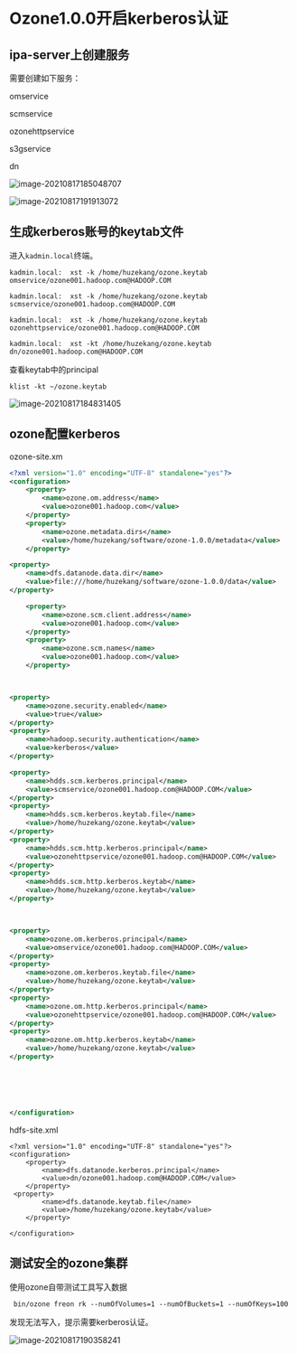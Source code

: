 # Ozone1.0.0开启kerberos认证

## ipa-server上创建服务

需要创建如下服务：

omservice

scmservice

ozonehttpservice

s3gservice

dn

![image-20210817185048707](http://image-picgo.test.upcdn.net/img/20210817185048.png)

![image-20210817191913072](http://image-picgo.test.upcdn.net/img/20210817191913.png)



## 生成kerberos账号的keytab文件

进入`kadmin.local`终端。

```
kadmin.local:  xst -k /home/huzekang/ozone.keytab omservice/ozone001.hadoop.com@HADOOP.COM

kadmin.local:  xst -k /home/huzekang/ozone.keytab scmservice/ozone001.hadoop.com@HADOOP.COM

kadmin.local:  xst -k /home/huzekang/ozone.keytab ozonehttpservice/ozone001.hadoop.com@HADOOP.COM

kadmin.local:  xst -kt /home/huzekang/ozone.keytab dn/ozone001.hadoop.com@HADOOP.COM
```

查看keytab中的principal

```
klist -kt ~/ozone.keytab 
```

![image-20210817184831405](http://image-picgo.test.upcdn.net/img/20210817184831.png)

## ozone配置kerberos

ozone-site.xm

```xml
<?xml version="1.0" encoding="UTF-8" standalone="yes"?>
<configuration>
    <property>
        <name>ozone.om.address</name>
        <value>ozone001.hadoop.com</value>
    </property>
    <property>
        <name>ozone.metadata.dirs</name>
        <value>/home/huzekang/software/ozone-1.0.0/metadata</value>
    </property>

<property>
    <name>dfs.datanode.data.dir</name>
    <value>file:///home/huzekang/software/ozone-1.0.0/data</value>
</property>

    <property>
        <name>ozone.scm.client.address</name>
        <value>ozone001.hadoop.com</value>
    </property>
    <property>
        <name>ozone.scm.names</name>
        <value>ozone001.hadoop.com</value>
    </property>



<property>
    <name>ozone.security.enabled</name>
    <value>true</value>
</property>
<property>
    <name>hadoop.security.authentication</name>
    <value>kerberos</value>
</property>

<property>
    <name>hdds.scm.kerberos.principal</name>
    <value>scmservice/ozone001.hadoop.com@HADOOP.COM</value>
</property>
<property>
    <name>hdds.scm.kerberos.keytab.file</name>
    <value>/home/huzekang/ozone.keytab</value>
</property>
<property>
    <name>hdds.scm.http.kerberos.principal</name>
    <value>ozonehttpservice/ozone001.hadoop.com@HADOOP.COM</value>
</property>
<property>
    <name>hdds.scm.http.kerberos.keytab</name>
    <value>/home/huzekang/ozone.keytab</value>
</property>



<property>
    <name>ozone.om.kerberos.principal</name>
    <value>omservice/ozone001.hadoop.com@HADOOP.COM</value>
</property>
<property>
    <name>ozone.om.kerberos.keytab.file</name>
    <value>/home/huzekang/ozone.keytab</value>
</property>
<property>
    <name>ozone.om.http.kerberos.principal</name>
    <value>ozonehttpservice/ozone001.hadoop.com@HADOOP.COM</value>
</property>
<property>
    <name>ozone.om.http.kerberos.keytab</name>
    <value>/home/huzekang/ozone.keytab</value>
</property>






</configuration>
```



hdfs-site.xml

```
<?xml version="1.0" encoding="UTF-8" standalone="yes"?>
<configuration>
    <property>
        <name>dfs.datanode.kerberos.principal</name>
        <value>dn/ozone001.hadoop.com@HADOOP.COM</value>
    </property>
 <property>
        <name>dfs.datanode.keytab.file</name>
        <value>/home/huzekang/ozone.keytab</value>
    </property>

</configuration>
```





## 测试安全的ozone集群

使用ozone自带测试工具写入数据

```
 bin/ozone freon rk --numOfVolumes=1 --numOfBuckets=1 --numOfKeys=100
```

发现无法写入，提示需要kerberos认证。

![image-20210817190358241](http://image-picgo.test.upcdn.net/img/20210817190358.png)